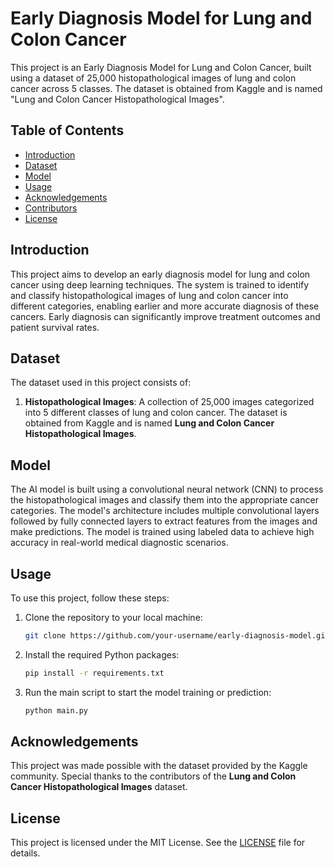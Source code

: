 # Early Diagnosis Model for Lung and Colon Cancer

This project is an Early Diagnosis Model for Lung and Colon Cancer, built using a dataset of 25,000 histopathological images of lung and colon cancer across 5 classes. The dataset is obtained from Kaggle and is named "Lung and Colon Cancer Histopathological Images".

## Table of Contents
- [Introduction](#introduction)
- [Dataset](#dataset)
- [Model](#model)
- [Usage](#usage)
- [Acknowledgements](#acknowledgements)
- [Contributors](#contributors)
- [License](#license)

## Introduction
This project aims to develop an early diagnosis model for lung and colon cancer using deep learning techniques. The system is trained to identify and classify histopathological images of lung and colon cancer into different categories, enabling earlier and more accurate diagnosis of these cancers. Early diagnosis can significantly improve treatment outcomes and patient survival rates.

## Dataset
The dataset used in this project consists of:
1. **Histopathological Images**: A collection of 25,000 images categorized into 5 different classes of lung and colon cancer. The dataset is obtained from Kaggle and is named **Lung and Colon Cancer Histopathological Images**.

## Model
The AI model is built using a convolutional neural network (CNN) to process the histopathological images and classify them into the appropriate cancer categories. The model's architecture includes multiple convolutional layers followed by fully connected layers to extract features from the images and make predictions. The model is trained using labeled data to achieve high accuracy in real-world medical diagnostic scenarios.

## Usage
To use this project, follow these steps:
1. Clone the repository to your local machine:
    ```bash
    git clone https://github.com/your-username/early-diagnosis-model.git
    ```
2. Install the required Python packages:
    ```bash
    pip install -r requirements.txt
    ```
3. Run the main script to start the model training or prediction:
    ```bash
    python main.py
    ```

## Acknowledgements
This project was made possible with the dataset provided by the Kaggle community. Special thanks to the contributors of the **Lung and Colon Cancer Histopathological Images** dataset.

## License
This project is licensed under the MIT License. See the [LICENSE](LICENSE) file for details.
